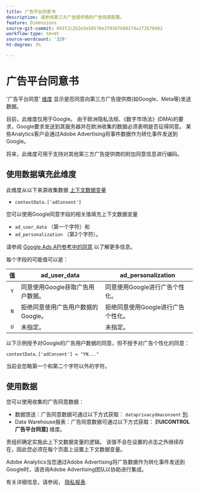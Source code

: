 ```yaml
---
title: 广告平台同意书
description: 请参阅第三方广告提供商的广告同意配置。
feature: Dimensions
source-git-commit: 043f2c2b2e3e50570e2f0367680274a1f2670492
workflow-type: tm+mt
source-wordcount: '329'
ht-degree: 3%

---
```


# 广告平台同意书

&#39;广告平台同意&#39; [维度](overview.md) 显示是否同意向第三方广告提供商(如Google、Meta等)发送数据。

目前，此维度仅用于Google。 由于欧洲隐私法规、《数字市场法》(DMA)的要求，Google要求发送到其服务器并在欧洲收集的数据必须表明是否征得同意。 某些Analytics客户会通过Adobe Advertising将事件数据作为转化事件发送到Google。

将来，此维度可用于支持对其他第三方广告提供商的附加同意信息进行编码。

## 使用数据填充此维度

此维度从以下来源收集数据 [上下文数据变量](/help/implement/vars/page-vars/contextdata.md)

* `contextData.['adConsent']`

您可以使用Google同意字段的相关值填充上下文数据变量

* `ad_user_data` （第一个字符）和
* `ad_personalization` （第2个字符）。

请参阅 [Google Ads API参考中的同意](https://developers.google.com/google-ads/api/reference/rpc/v15/Consent) 以了解更多信息。

每个字段的可能值可以是：

| 值 | ad_user_data | ad_personalization |
|:-:|---|---|
| `Y` | 同意使用Google获取广告用户数据。 | 同意使用Google进行广告个性化。 |
| `N` | 拒绝同意使用广告用户数据的Google。 | 拒绝同意使用Google进行广告个性化。 |
| `U` | 未指定。 | 未指定。 |

以下示例授予对Google的广告用户数据的同意，但不授予对广告个性化的同意：

```
contextData.['adConsent'] = "YN..."
```

当前会忽略第一个和第二个字符以外的字符。

## 使用数据

您可以使用收集的广告同意数据：

* 数据馈送：广告同意数据可通过以下方式获取： `dataprivacydmaconsent` [列](/help/export/analytics-data-feed/c-df-contents/datafeeds-reference.md).
* Data Warehouse报表：广告同意数据可通过以下方式获取： **[!UICONTROL 广告平台同意]** 维度。

贵组织确定实施此上下文数据变量的逻辑。 该值不会在设置的点击之外继续存在，因此您必须在每个页面上设置上下文数据变量。

Adobe Analytics当您通过Adobe Advertising将广告数据作为转化事件发送到Google时，请咨询Adobe Advertising团队以协助进行集成。

有关详细信息，请参阅， [隐私报表](/help/admin/admin/c-manage-report-suites/c-edit-report-suites/privacy-reporting.md).
